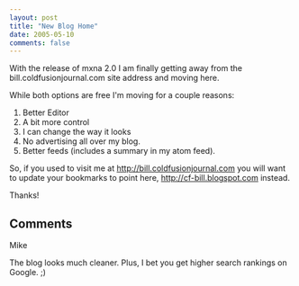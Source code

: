 ```yaml
---
layout: post
title: "New Blog Home"
date: 2005-05-10
comments: false
---
```

With the release of mxna 2.0 I am finally getting away from the
bill.coldfusionjournal.com site address and moving here.  
  
While both options are free I'm moving for a couple reasons:  

  1. Better Editor
  2. A bit more control
  3. I can change the way it looks
  4. No advertising all over my blog.
  5. Better feeds (includes a summary in my atom feed).  

So, if you used to visit me at http://bill.coldfusionjournal.com you will want
to update your bookmarks to point here, http://cf-bill.blogspot.com instead.  
  
Thanks!

## Comments

Mike

The blog looks much cleaner. Plus, I bet you get higher search rankings on
Google. ;)

